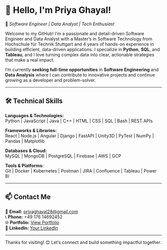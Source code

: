 # 👋 Hello, I'm Priya Ghayal!

🚀 *Software Engineer | Data Analyst | Tech Enthusiast*

Welcome to my GitHub! I'm a passionate and detail-driven Software Engineer and Data Analyst with a Master’s in Software Technology from Hochschule für Technik Stuttgart and 4 years of hands-on experience in building efficient, data-driven applications. I specialize in **Python**, **SQL**, and **Tableau**, and I love turning complex data into clear, actionable strategies that make a real impact.

I’m currently **seeking full-time opportunities** in **Software Engineering** and **Data Analysis** where I can contribute to innovative projects and continue growing as a developer and problem-solver.

---

## 🛠️ Technical Skills

**Languages & Technologies:**  
Python | JavaScript | Java | C++ | HTML | CSS | SQL | Bash | REST APIs

**Frameworks & Libraries:**  
React | Node.js | Angular | Django | FastAPI | Unity3D | PyTest | NumPy | Pandas | Matplotlib

**Databases & Cloud:**  
MySQL | MongoDB | PostgreSQL | Firebase | AWS | GCP

**Tools & Platforms:**  
Git | Docker | Kubernetes | Postman | JIRA | Confluence | Tableau | Power BI

---

## 📫 Contact Me

📧 **Email:** priyaghayal28@gmail.com  
📞 **Phone:** +49 176 14692452  
🌐 **Portfolio:** [View Portfolio](https://priyaghayal.netlify.app/)  
💼 **LinkedIn:** [Your LinkedIn](https://www.linkedin.com/in/priya-ghayal/)

---

Thanks for visiting! 😊 Let’s connect and build something impactful together.

